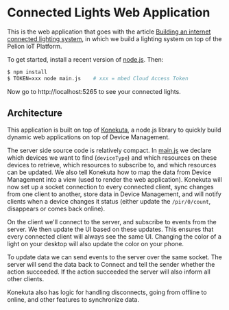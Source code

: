 # Connected Lights Web Application

This is the web application that goes with the article [Building an internet connected lighting system](), in which we build a lighting system on top of the Pelion IoT Platform.

To get started, install a recent version of [node.js](https://nodejs.org/en/). Then:

```bash
$ npm install
$ TOKEN=xxx node main.js    # xxx = mbed Cloud Access Token
```

Now go to http://localhost:5265 to see your connected lights.

## Architecture

This application is built on top of [Konekuta](https://github.com/armmbed/konekuta), a node.js library to quickly build dynamic web applications on top of Device Management.

The server side source code is relatively compact. In [main.js](main.js) we declare which devices we want to find (`deviceType`) and which resources on these devices to retrieve, which resources to subscribe to, and which resources can be updated. We also tell Konekuta how to map the data from Device Management into a view (used to render the web application). Konekuta will now set up a socket connection to every connected client, sync changes from one client to another, store data in Device Management, and will notify clients when a device changes it status (either update the `/pir/0/count`, disappears or comes back online).

On the client we'll connect to the server, and subscribe to events from the server. We then update the UI based on these updates. This ensures that every connected client will always see the same UI. Changing the color of a light on your desktop will also update the color on your phone.

To update data we can send events to the server over the same socket. The server will send the data back to Connect and tell the sender whether the action succeeded. If the action succeeded the server will also inform all other clients.

Konekuta also has logic for handling disconnects, going from offline to online, and other features to synchronize data.
